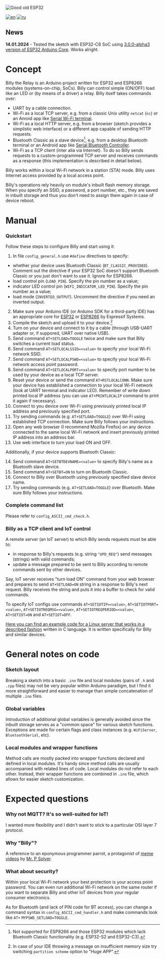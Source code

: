 ![Good old ESP32](https://i.imgur.com/U5nZ8fW.png)

[![en](https://img.shields.io/badge/lang-en-blue.svg)](https://github.com/ErlingSigurdson/Billy_the_Relay/blob/main/README.md)
[![ru](https://img.shields.io/badge/lang-ru-red.svg)](https://github.com/ErlingSigurdson/Billy_the_Relay/blob/main/README.ru.md)

## News

**14.01.2024** - Tested the sketch with ESP32-C6 SoC using [3.0.0-alpha3 version of ESP32 Arduino Core](https://github.com/espressif/arduino-esp32/milestone/4). Works alright.

# Concept
Billy the Relay is an Arduino project written for ESP32 and ESP8266 modules (systems-on-chip, SoCs). Billy can control simple (ON/OFF) load like an LED or (by means of a driver) a relay.
Billy itself takes commands over:
- UART by a cable connection.
- Wi-Fi as a local TCP server, e.g. from a classic Unix utility `netcat` (`nc`) or an Anroid app like [Serial Wi-Fi terminal](https://serial-wifi-terminal.en.softonic.com/android).   
- Wi-Fi as a local HTTP server, e.g. from a browser (sketch provides a simplistic web interface) or a different app capable of sending HTTP requests.
- Bluetooth Classic as a slave device[^1], e.g. from a desktop Bluetooth terminal or an Android app like [Serial Bluetooth Controller](https://bluetooth-serial-controller.en.softonic.com/android).
- Wi-Fi as a TCP client (inter alia via Internet). To do so Billy sends requests to a custom-programmed TCP server and receives commands as a response (this implementation is described in detail below).

Billy works within a local Wi-Fi network in a station (STA) mode. Billy uses Internet access provided by a local access point.

Billy's operations rely heavily on module's inbuilt flash memory storage. When you specify an SSID, a password, a port number, etc., they are saved in inbuilt storage and thus you don't need to assign them again in case of device reboot.

# Manual
### Quickstart
Follow these steps to configure Billy and start using it:
1. In file `config_general.h` use `#define` directives to specify:
- whether your device uses Bluetooth Classic (`BT_CLASSIC_PROVIDED`). Comment out the directive if your ESP32 SoC doesn't support Bluetooth Classic or you just don't want to use it. Ignore for ESP8266.
- load control pin (`LOAD_PIN`). Specify the pin number as a value;
- indicator LED control pin (`WIFI_INDICATOR_LED_PIN`). Specify the pin number as a value;
- load mode (`INVERTED_OUTPUT`). Uncomment the directive if you need an inverted output.
2. Make sure your Arduino IDE (or Arduino SDK for a third-party IDE) has an appropriate core for [ESP32](https://github.com/espressif/arduino-esp32) or [ESP8266](https://github.com/esp8266/Arduino) by Espressif Systems.
3. Compile the sketch and upload it to your device.[^2]
4. Turn on your device and connect to it by a cable (through USB-UART adapter or, if suppored, UART over native USB).
5. Send command `AT+SETLOAD=TOGGLE` twice and make sure that Billy switches a current load status.
6. Send command `AT+SETLOCALSSID=<value>` to specify your local Wi-Fi network SSID.
7. Send command `AT+SETLOCALPSWD=<value>` to specify your local Wi-Fi network access point password.
8. Send command `AT+SETLOCALPORT=<value>` to specify port number to be used by your device as a local TCP server.
9. Reset your device or send the command `AT+RSTLOCALCONN`. Make sure your device has established a connection to your local Wi-Fi network (look at UART terminal and indicator LED). Remember of write down printed local IP address (you can use `AT+PRINTLOCALIP` command to print it again if necessary).
10. Connect to you device over Wi-Fi using previously printed local IP address and previously specified port.
11. Try sending commands (e.g. `AT+SETLOAD=TOGGLE`) over Wi-Fi using established TCP connection. Make sure Billy follows your instructions.
12. Open any web browser (I recommend Mozilla Firefox) on any device connected to the same local Wi-Fi network and insert previously printed IP address into an address bar.
13. Use web interface to turn your load ON and OFF.

Additionally, if your device supports Bluetooth Classic:

14. Send command `AT+SETBTDEVNAME=<value>` to specify Billy's name as a Bluetooth slave device.
15. Send command `AT+SETBT=ON` to turn on Bluetooth Classic.
16. Connect to Billy over Bluetooth using previously specified slave device name.
17. Try sending commands (e.g. `AT+SETLOAD=TOGGLE`) over Bluetooth. Make sure Billy follows your instructions.

### Complete command list
Please refer to `config_ASCII_cmd_check.h`.

### Billy as a TCP client and IoT control
A remote server (an IoT server) to which Billy sends requests must be able to:
- in response to Billy's requests (e.g. string `"UPD_REQ"`) send messages (strings) with valid commands;
- update a message prepared to be sent to Billy according to remote commands sent by other devices.

Say, IoT server receives "turn load ON" command from your web browser and prepares to send `AT+SETLOAD=ON` string in a response to Billy's next request. Billy receives the string and puts it into a buffer to check for valid commands.

To specify IoT configs use commands `AT+SETIOTIP=<value>`, `AT+SETIOTPORT=<value>`, `AT+SETIOTREQMSG=<value>`, `AT+SETIOTREQPERIOD=<value>`, `AT+SETIOT=ON` and `AT+SETIOT=OFF`.

[Here you can find an example code for a Linux server that works in a described fashion](https://github.com/ErlingSigurdson/server0451/tree/main) written in C language. It is written specifically for Billy and similar devices.

# General notes on code
### Sketch layout
Breaking a sketch into a basic `.ino` file and local modules (pairs of `.h` and `.cpp` files) may not be very popular within Arduino paradigm, but I find it more straightforward and easier to manage than simple concatenation of multiple `.ino` files.  

### Global variables
Introduction of additional global variables is generally avoided since the inbuilt storage serves as a "common space" for various sketch functions. Exceptions are made for certain flags and class instances (e.g. `WiFiServer`, `BluetoothSerial`, etc).

### Local modules and wrapper functions
Method calls are mostly packed into wrapper functions declared and defined in local modules. It's handy since method calls are usually accompanied with related lines of code.
Local modules do not refer to each other. Instead, their wrapper functions are combined in `.ino` file, which allows for easier sketch customization.

# Expected questions
### Why not MQTT? It's so well-suited for IoT!
I wanted more flexibility and I didn't want to stick to a particular OSI layer 7 protocol.

### Why "Billy"?
A reference to an eponymous programmer parrot, a protagonist of [meme videos](https://www.youtube.com/watch?v=0MhVkKHYUAY&list=PLkdGijFCNuVmu35l6EJxdvsvf7xj4EQVf&index=21) by [Mr. P Solver](https://www.youtube.com/c/mrpsolver).

### What about security?
Within your local Wi-Fi network your best protection is your access point password. You can even run additional Wi-Fi network on the same router if you want to separate Billy and other IoT devices from your regular consumer electronics.

As for Bluetooth (and lack of PIN code for BT access), you can change a command syntax in `config_ASCII_cmd_handler.h` and make commands look like `AT+` `MYPSWD_SETLOAD=TOGGLE`.

[^1]: Not supported for ESP8266 and those ESP32 modules which lack Bluetooth Classic functionality (e.g. ESP32-S2 and ESP32-C3).
[^2]: In case of your IDE throwing a message on insufficient memory size try switching `partition scheme` option to "Huge APP".

